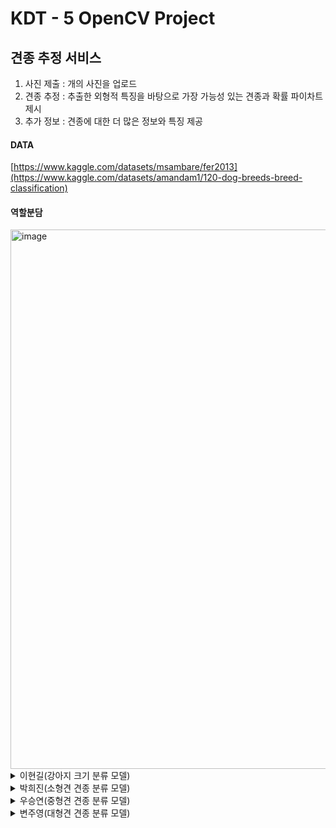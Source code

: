 # KDT - 5 OpenCV Project

## 견종 추정 서비스
1. 사진 제출 : 개의 사진을 업로드
2. 견종 추정 : 추출한 외형적 특징을 바탕으로 가장 가능성 있는 견종과 확률 파이차트 제시
3. 추가 정보 : 견종에 대한 더 많은 정보와 특징 제공
  
#### DATA
[https://www.kaggle.com/datasets/msambare/fer2013](https://www.kaggle.com/datasets/amandam1/120-dog-breeds-breed-classification)
  
#### 역할분담

<img width="863" alt="image" src="https://github.com/KDT5-OpenCV/KDT-5_OpneCVProject/assets/155441547/4c8d48f2-d218-4a80-a1bb-fd3f55df6b45">



<details>
  <summary>
    이현길(강아지 크기 분류 모델)
  </summary>

</details>

<details>
  <summary>
    박희진(소형견 견종 분류 모델)
  </summary>

# 소형견 분류 모델

## (1) 데이터 확인 및 전처리

- 120종의 강아지 사진 약 20000장
    - 확인해봤더니 강아지 이외의 데이터가 너무 많았음
- 이미지에 노이즈가 너무 많아 노이즈 제거
    - ex) 사람 얼굴
    - 조금 러프하게 제거
- 견종마다 크기 분류를 해주기 위해 각 폴더에 라벨링해줌
    - 소형견 이미지 데이터만 불러와서 앞에 라벨링한 걸 다시 지워줌
- torchvision의 ImageFolder를 이용하여 폴더이름을 라벨로 하여 데이터 로딩
- transforms를 이용하여 데이터를 불러 올 때, 전처리를 해줌
    1. 이미지 데이터의 사진을 (32,32)로 해줌
    2. 텐서화 ( + 0~1의 값으로 정규화 )
- 각 라벨당 이미지 데이터의 수 확인
- 이미지 데이터의 shape와 ndim 확인
- 채널값을 정규화해주기 위해 trainDS의 이미지 데이터로 RGB 평균값과 표준편차 값 도출
    - 데이터셋 내의 모든 이미지에 대해 정규화 진행

## (2) 데이터셋 준비

- 라벨의 비율을 균형적으로 맞춰 학습시켜주기 위해 sklearn의 train_test_split 사용
    - train_test_split 사용하기 위해 불러온 데이터셋에서 이미지와 라벨을 각각 다른 리스트 내에 분리
    - 학습용 데이터와 검증용 데이터는 9 : 1로 분리
- 데이터셋 클래스를 생성 - 최대한 단순하게 클래스 구현
    - 데이터셋 클래스로 trainDS와 validDS 객체 생성

## (3) 데이터 로더 생성

- 배치 내에서도 라벨의 수를 균형적으로 만들어 주기 위해 샘플러 생성
    - 클래스 별 비율을 계산하여 샘플러에 가중치 지정
    - trainDS에만 샘플러를 이용하여 데이터 로더 생성
- batch값은 32으로 지정

## (4) Custom CNN 모델 클래스

- 합성곱층은 총 2개로 구성
    - 이미지 데이터가 색을 가진 이미지 데이터이기 때문에 3채널을 가지고 따라서 첫번째 합성곱층의 입력값은 3임
    - stride를 1로 설정하고 padding도 1로 설정하여 same padding
- 풀링은 최대풀링을 수행하여 특징 맵의 크기를 절반으로 줄이도록 설정
    - ( 32, 32 ) → ( 16, 16 ) → ( 8, 8 )
- 기울기 소실을 방지하고, 학습 속도를 높이면서 학습 과정을 안정화시키기 위해 배치 정규화 시행
    - VGG 모델을 본따, 합성곱층에서만 배치 정규화 시행
    - 모든 층에서 배치정규화를 시행했더니 매우 낮은 성능이 나옴
- 활성화 함수로는 relu 선택
    - leaky_relu와 tahn도 해봤으나 성능에 크게 차이 없었음
- he 가중치 초기화 시행
    - 시간이 제한적인 상황에서 모델 학습과 성능 개선을 더 빠르게 달성하기 위해 사용
    - relu와 he 가중치 초기화 조합이 대체로 좋은 성능을 보여준다고 해서 그 조합으로 선택

## (5) 학습준비 - 학습함수, 평가함수

- 에포크는 1000으로 지정
    - 학습 함수에 스케쥴러를 이용해 조기 종료 기능 구현
    - Valid Loss가 3번 이상 개선이 안되면 조기 종료
- 다중 분류 모델이기 때문에 손실함수로는 CrossEntropyLoss 이용
- 옵티마이저는 Adam 이용
    - 러닝메이트는 0.001로 지정

## (6) Custom CNN 모델 평가

![image](https://github.com/KDT5-OpenCV/KDT-5_OpneCVProject/assets/155441547/1e51bce8-05bf-4022-834f-8247dc449e5c)


- Train Loss : 감소
- Valid Loss : 감소
- Train F1_Score : 증가
- Valid F1_Score : 증가 추세
- 그러나, 증가하는 Loss율을 봤을 때, 에포크가 늘어날 수록 과대적합이 심해질 것이라고 판단됨
- CNN 모델의 은닉층의 개수를 바꾸거나 가중치 초기화를 해주거나 dropout을 해주는 등의 많은 시도를 해봤지만 Valid Score는 0.55가 최대였음
    - 데이터 부족으로 판단하고 다시 전이학습 시행

## (7) 전이학습

- 전이학습 모델로 Resnet18 선택
- 데이터 전처리
    - Resnet18에서 제시하는 RGB 평균값과  표준편차 값에 맞춰 정규화 시행
    - 이미지 데이터 사이즈를 (256,256)으로 하고 늘여지도록 interpolation 설정
    - 위의 데이터와 같이 모델이 균형적인 데이터를 학습하도록 train_test_split을 사용하여 학습용 데이터셋과 검증용 데이터셋을 나눔
    - 마찬가지로 클래스 별 비율을 계산해서 샘플러를 만들어 가중치를 부여하여 각 배치마다 균형적인 데이터가 나오도록 함
    - 배치 사이즈는 32
    

## (8) Resnet18 모델 성능 평가

![image](https://github.com/KDT5-OpenCV/KDT-5_OpneCVProject/assets/155441547/b280e9b1-a6d4-416a-a1d2-80c401ee990f)


- 과대적합이 일어나긴 했지만 test score가 0.81으로 Custom CNN 모델보다 0.3정도 높아졌다. 전이학습은 주로 데이터가 부족할 때 사용하는데, 전이학습을 했을때, 모델 성능이 이정도나 개선된 걸로 봐서는 이전 Custum CNN 모델의 문제점은 부족한 데이터셋이 맞는 것 같다.

## (9) 아쉬운 점

- 총 데이터 수는 2만개지만, 종의 수가 120종이라서 각 종의 데이터는 110~ 150여개에 불과하다. 다중 분류 딥러닝 모델을 학습시키기는 턱없이 적은 데이터임을 모델을 만들고 나서 깨달았다. 이부분을 보강하고자 데이터 전처리도 러프하게 할 것이 아니라 세밀하게 해줬어야 했고, 데이터 증강을 통해 각 종의 부족한 이미지 데이터를 보완해줘야 했다. 누끼 따는 코드를 짜서 뒤늦게 누끼를 땄으나 시간이 부족해서 데이터셋을 완벽히 준비하지 못했고, 그나마 레즈넷 모델을 통해 괜찮은 Score를 볼 수 있었다.
</details>

<details>
  <summary>
    우승연(중형견 견종 분류 모델)
  </summary>

</details>

<details>
  <summary>
    변주영(대형견 견종 분류 모델)
  </summary>
  fsdfsd
</details>

  </summary>

